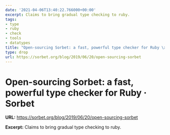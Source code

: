 ```yaml
---
date: '2021-04-06T13:40:22.766000+00:00'
excerpt: Claims to bring gradual type checking to ruby.
tags:
- type
- ruby
- check
- tools
- datatypes
title: "Open-sourcing Sorbet: a fast, powerful type checker for Ruby \xB7 Sorbet"
type: drop
url: https://sorbet.org/blog/2019/06/20/open-sourcing-sorbet
---
```


# Open-sourcing Sorbet: a fast, powerful type checker for Ruby · Sorbet

**URL:** https://sorbet.org/blog/2019/06/20/open-sourcing-sorbet

**Excerpt:** Claims to bring gradual type checking to ruby.
